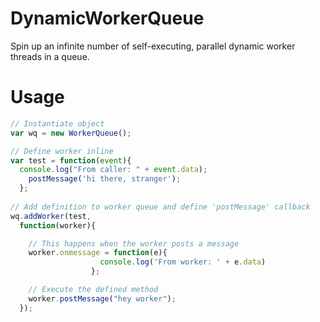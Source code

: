 # DynamicWorkerQueue
Spin up an infinite number of self-executing, parallel dynamic worker threads in a queue.  
# Usage
```js
// Instantiate object
var wq = new WorkerQueue();

// Define worker inline
var test = function(event){
  console.log("From caller: " + event.data);
    postMessage('hi there, stranger');
  };
  
// Add definition to worker queue and define 'postMessage' callback
wq.addWorker(test, 
  function(worker){

    // This happens when the worker posts a message
    worker.onmessage = function(e){
                    console.log('From worker: ' + e.data)
                  };

    // Execute the defined method
    worker.postMessage("hey worker");
  });
```
